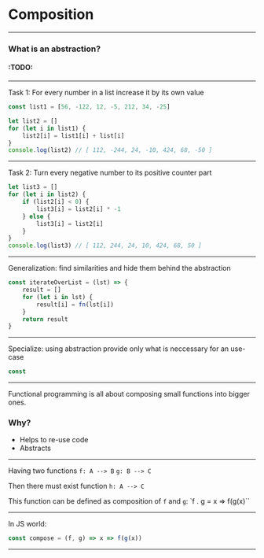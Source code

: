 
# Composition
---
### What is an abstraction?

#### :TODO:
---
Task 1: For every number in a list increase it by its own value
```javascript
const list1 = [56, -122, 12, -5, 212, 34, -25]

let list2 = []
for (let i in list1) {
	list2[i] = list1[i] + list[i]
}
console.log(list2) // [ 112, -244, 24, -10, 424, 68, -50 ]
```
___
Task 2: Turn every negative number to its positive counter part

```javascript
let list3 = []
for (let i in list2) {
	if (list2[i] < 0) {
		list3[i] = list2[i] * -1
	} else {
		list3[i] = list2[i]
	}
}
console.log(list3) // [ 112, 244, 24, 10, 424, 68, 50 ]
```
---
Generalization: find similarities and hide them behind the abstraction

```javascript
const iterateOverList = (lst) => {
	result = []
	for (let i in lst) {
		result[i] = fn(lst[i])
	}
	return result
}
```
___
Specialize: using abstraction provide only what is neccessary for an use-case
```javascript
const 
```
---
Functional programming is all about composing small functions into bigger ones.

### Why?
* Helps to re-use code
* Abstracts 

---

Having two functions
`f: A --> B`
`g: B --> C`

Then there must exist function `h: A --> C`

This function can be defined as composition of `f` and `g`:
`f . g = x => f(g(x)``

---
In JS world:

```javascript
const compose = (f, g) => x => f(g(x))
```


---
<!--stackedit_data:
eyJoaXN0b3J5IjpbLTMxODA2ODgzNSwtMjI1ODYzMzc1LDIwND
g4OTgyMTUsMTgyMjY2MDgzNSwtOTUwNDEyOTk3LC0xNjAyNzE5
MzgsODY5NjQwMzEwLC05MjA4OTcwMCwtMTA4MjAyOTAwMSwxMD
ExOTM2NzM2LC01MzEwNzQ4MzcsLTE1NTI1NzgzMTksLTE5Mjg0
NDU5NDhdfQ==
-->